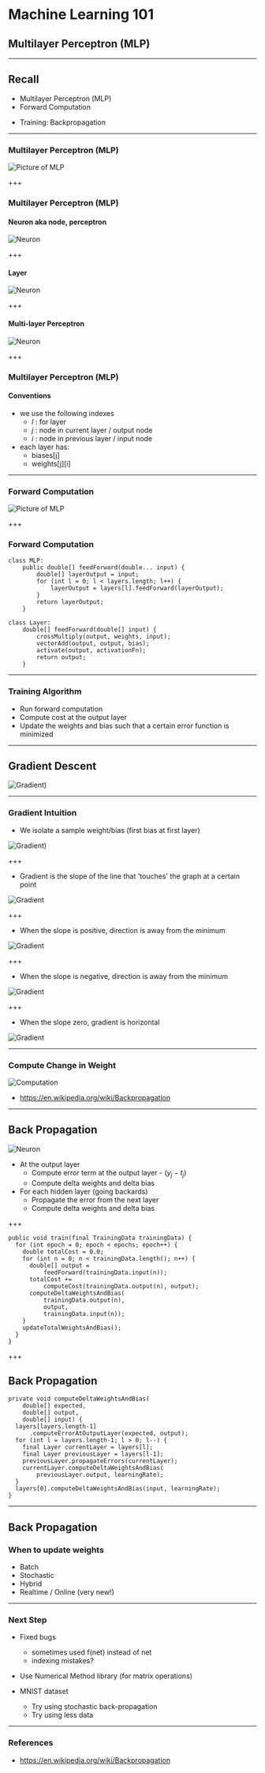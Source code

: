 # Machine Learning 101
## Multilayer Perceptron (MLP)

---
## Recall
* Multilayer Perceptron (MLP)
* Forward Computation
- Training: Backpropagation

---
### Multilayer Perceptron (MLP)

![Picture of MLP](https://raw.githubusercontent.com/vincintz/ml101/master/notes/assets/mlp.png)

+++
### Multilayer Perceptron (MLP)

#### Neuron aka node, perceptron
![Neuron](https://raw.githubusercontent.com/vincintz/ml101/master/notes/assets/recall-neuron.png)

+++
#### Layer
![Neuron](https://raw.githubusercontent.com/vincintz/ml101/master/notes/assets/recall-layer.png)

+++
#### Multi-layer Perceptron
![Neuron](https://raw.githubusercontent.com/vincintz/ml101/master/notes/assets/recall-mlp.png)

+++
### Multilayer Perceptron (MLP)

#### Conventions
* we use the following indexes
  * _l_ : for layer
  * _j_ : node in current layer / output node
  * _i_ : node in previous layer / input node
* each layer has:
  * biases\[j\]
  * weights\[j\]\[i\]

---
### Forward Computation
![Picture of MLP](https://raw.githubusercontent.com/vincintz/ml101/master/notes/assets/xor-mlp.png)

+++
### Forward Computation
```
class MLP:
    public double[] feedForward(double... input) {
        double[] layerOutput = input;
        for (int l = 0; l < layers.length; l++) {
            layerOutput = layers[l].feedForward(layerOutput);
        }
        return layerOutput;
    }
```
```
class Layer:
    double[] feedForward(double[] input) {
        crossMultiply(output, weights, input);
        vectorAdd(output, output, bias);
        activate(output, activationFn);
        return output;
    }
```

---
### Training Algorithm

* Run forward computation
* Compute cost at the output layer
* Update the weights and bias such that a certain error function is minimized

---
## Gradient Descent

![Gradient)](https://raw.githubusercontent.com/vincintz/ml101/master/notes/assets/gradientdescent.png)

---
### Gradient Intuition

* We isolate a sample weight/bias (first bias at first layer)

![Gradient)](https://raw.githubusercontent.com/vincintz/ml101/master/notes/assets/gradient1.png)

+++
* Gradient is the slope of the line that 'touches' the graph at a certain point

![Gradient](https://raw.githubusercontent.com/vincintz/ml101/master/notes/assets/gradient2.png)

+++
* When the slope is positive, direction is away from the minimum

![Gradient](https://raw.githubusercontent.com/vincintz/ml101/master/notes/assets/gradient2.png)

+++
* When the slope is negative, direction is away from the minimum

![Gradient](https://raw.githubusercontent.com/vincintz/ml101/master/notes/assets/gradient3.png)

+++
* When the slope zero, gradient is horizontal

![Gradient](https://raw.githubusercontent.com/vincintz/ml101/master/notes/assets/gradient4.png)

---
### Compute Change in Weight

![Computation](https://raw.githubusercontent.com/vincintz/ml101/master/notes/assets/compute-deltaw.png)

* https://en.wikipedia.org/wiki/Backpropagation

---
## Back Propagation

![Neuron](https://raw.githubusercontent.com/vincintz/ml101/master/notes/assets/recall-mlp.png)

* At the output layer 
  * Compute error term at the output layer - $(y_j - t_j)$
  * Compute delta weights and delta bias
* For each hidden layer (going backards)
  * Propagate the error from the next layer
  * Compute delta weights and delta bias

+++
```
public void train(final TrainingData trainingData) {
  for (int epoch = 0; epoch < epochs; epoch++) {
    double totalCost = 0.0;
    for (int n = 0; n < trainingData.length(); n++) {
      double[] output =
          feedForward(trainingData.input(n));
      totalCost +=
          computeCost(trainingData.output(n), output);
      computeDeltaWeightsAndBias(
          trainingData.output(n),
          output,
          trainingData.input(n));
    }
    updateTotalWeightsAndBias();
  }
}
```
+++
## Back Propagation
```
private void computeDeltaWeightsAndBias(
    double[] expected,
    double[] output,
    double[] input) {
  layers[layers.length-1]
      .computeErrorAtOutputLayer(expected, output);
  for (int l = layers.length-1; l > 0; l--) {
    final Layer currentLayer = layers[l];
    final Layer previousLayer = layers[l-1];
    previousLayer.propagateErrors(currentLayer);
    currentLayer.computeDeltaWeightsAndBias(
        previousLayer.output, learningRate);
  }
  layers[0].computeDeltaWeightsAndBias(input, learningRate);
}
```

---
## Back Propagation

### When to update weights
* Batch
* Stochastic
* Hybrid
* Realtime / Online (very new!)

---
### Next Step

* Fixed bugs
  * sometimes used f(net) instead of net
  * indexing mistakes?

* Use Numerical Method library (for matrix operations)

* MNIST dataset
  * Try using stochastic back-propagation
  * Try using less data

---
### References
* https://en.wikipedia.org/wiki/Backpropagation

